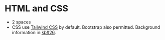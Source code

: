 # HTML and CSS

* 2 spaces
* CSS use [Tailwind CSS](https://tailwindcss.com/) by default. Bootstrap also permitted. Background information in [kb#26](https://gitlab.com/datopian/tech/kb/issues/26).

